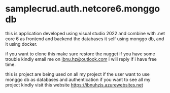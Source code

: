 # samplecrud.auth.netcore6.monggodb

this is application developed using visual studio 2022 and combine with .net core 6 as frontend and backend the databases it self using monggo db, and it using docker.

if you want to clone this make sure restore the nugget if you have some trouble kindly email me on ibnu.hz@outlook.com i will reply if i have free time.

this is project are being used on all my project if the user want to use monggo db as databases and authentication
if you want to see all my project kindly visit this website https://ibnuhzjs.azurewebsites.net